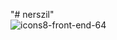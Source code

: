 "# nerszil"  
![icons8-front-end-64](https://github.com/user-attachments/assets/d331a1bc-d953-42e1-8a3e-462062c278e7)
